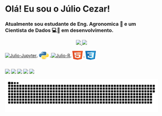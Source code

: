 # Olá! Eu sou o  Júlio Cezar!
### Atualmente sou estudante de Eng. Agronomica 🌱 e um Cientista de Dados 💻🎲 em desenvolvimento.

<div align="center">
  <a href="https://www.linkedin.com/in/j%C3%BAlio-cezar-candido-da-silva-a0408017a/">
  <img height="170em" src="https://github-readme-stats.vercel.app/api?username=Julio-Cezar-Candido&show_icons=true&theme=merko&include_all_commits=true&count_private=true"/>
  <img height="170em" src="https://github-readme-stats.vercel.app/api/top-langs/?username=Julio-Cezar-Candido&layout=compact&langs_count=7&theme=merko"/>
</div>
<div style="display: inline_block"><br>
  <img align="center" alt="Julio-Jupyter" height="30" width="40" src="https://cdn.jsdelivr.net/gh/devicons/devicon/icons/jupyter/jupyter-original-wordmark.svg">
  <img align="center" alt="Julio-Python" height="30" width="40" src="https://raw.githubusercontent.com/devicons/devicon/master/icons/python/python-original.svg">
  <img align="center" alt="Julio-R" height="30" width="40" src="https://cdn.jsdelivr.net/gh/devicons/devicon/icons/r/r-original.svg">
  <img align="center" alt="Julio-HTML" height="30" width="40" src="https://raw.githubusercontent.com/devicons/devicon/master/icons/html5/html5-original.svg">
  <img align="center" alt="Julio-CSS" height="30" width="40" src="https://raw.githubusercontent.com/devicons/devicon/master/icons/css3/css3-original.svg">
</div>
  
  ##
 
<div>
  <a href="https://www.linkedin.com/in/j%C3%BAlio-cezar-candido-da-silva-a0408017a/" target="_blank"><img src="https://img.shields.io/badge/-LinkedIn-%230077B5?style=for-the-badge&logo=linkedin&logoColor=white" target="_blank"></a>
  <a href="https://www.instagram.com/j.c_candido/" target="_blank"><img src="https://img.shields.io/badge/-Instagram-%23E4405F?style=for-the-badge&logo=instagram&logoColor=white" target="_blank"></a>
  <a href="https://t.me/JCCDS" target="_blank"><img src="https://img.shields.io/badge/Telegram-2CA5E0?style=for-the-badge&logo=telegram&logoColor=white" target="_blank"></a>
  <a href = "mailto:jccds.agro@gmail.com"><img src="https://img.shields.io/badge/-Gmail-%23333?style=for-the-badge&logo=gmail&logoColor=white" target="_blank"></a>
  <a href="https://www.youtube.com/channel/UCUUuRzYjWqmGaLOWrfnwtUg" target="_blank"><img src="https://img.shields.io/badge/YouTube-FF0000?style=for-the-badge&logo=youtube&logoColor=white" target="_blank"></a>
 
  ![Snake animation](https://github.com/Julio-Cezar-Candido/Julio-Cezar-Candido/blob/output/github-contribution-grid-snake.svg)
 
</div>
